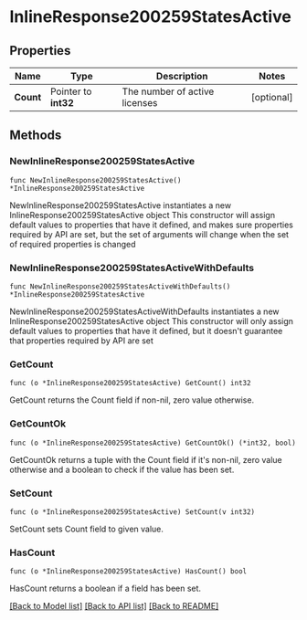# InlineResponse200259StatesActive

## Properties

Name | Type | Description | Notes
------------ | ------------- | ------------- | -------------
**Count** | Pointer to **int32** | The number of active licenses | [optional] 

## Methods

### NewInlineResponse200259StatesActive

`func NewInlineResponse200259StatesActive() *InlineResponse200259StatesActive`

NewInlineResponse200259StatesActive instantiates a new InlineResponse200259StatesActive object
This constructor will assign default values to properties that have it defined,
and makes sure properties required by API are set, but the set of arguments
will change when the set of required properties is changed

### NewInlineResponse200259StatesActiveWithDefaults

`func NewInlineResponse200259StatesActiveWithDefaults() *InlineResponse200259StatesActive`

NewInlineResponse200259StatesActiveWithDefaults instantiates a new InlineResponse200259StatesActive object
This constructor will only assign default values to properties that have it defined,
but it doesn't guarantee that properties required by API are set

### GetCount

`func (o *InlineResponse200259StatesActive) GetCount() int32`

GetCount returns the Count field if non-nil, zero value otherwise.

### GetCountOk

`func (o *InlineResponse200259StatesActive) GetCountOk() (*int32, bool)`

GetCountOk returns a tuple with the Count field if it's non-nil, zero value otherwise
and a boolean to check if the value has been set.

### SetCount

`func (o *InlineResponse200259StatesActive) SetCount(v int32)`

SetCount sets Count field to given value.

### HasCount

`func (o *InlineResponse200259StatesActive) HasCount() bool`

HasCount returns a boolean if a field has been set.


[[Back to Model list]](../README.md#documentation-for-models) [[Back to API list]](../README.md#documentation-for-api-endpoints) [[Back to README]](../README.md)


